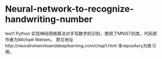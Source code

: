 # Neural-network-to-recognize-handwriting-number
test1
Python 实现神经网络算法对手写数字的识别，使用了MNIST的库，代码原作者为Michael Nielsen。
原文地址http://neuralnetworksanddeeplearning.com/chap1.html
本repository为练习用。
